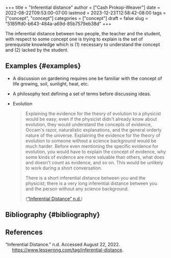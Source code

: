 +++
title = "Inferential distance"
author = ["Cash Prokop-Weaver"]
date = 2022-08-22T09:53:00-07:00
lastmod = 2023-12-23T12:58:42-08:00
tags = ["concept", "concept"]
categories = ["concept"]
draft = false
slug = "5185ffd0-b643-484a-a69d-85b7579eb38d"
+++

The inferential distance between two people, the teacher and the student, with respect to some concept one is trying to explain is the set of prerequisite knowledge which is (1) necessary to understand the concept and (2) lacked by the student.


## Examples {#examples}

-   A discussion on gardening requires one be familiar with the concept of life growing, soil, sunlight, heat, etc.
-   A philosophy text defining a set of terms before discussing ideas.
-   Evolution

    > Explaining the evidence for the theory of evolution to a physicist would be easy; even if the physicist didn't already know about evolution, they would understand the concepts of evidence, Occam's razor, naturalistic explanations, and the general orderly nature of the universe. Explaining the evidence for the theory of evolution to someone without a science background would be much harder. Before even mentioning the specific evidence for evolution, you would have to explain the concept of evidence, why some kinds of evidence are more valuable than others, what does and doesn't count as evidence, and so on. This would be unlikely to work during a short conversation.
    >
    > There is a short inferential distance between you and the physicist; there is a very long inferential distance between you and the person without any science background.
    >
    > (<a href="#citeproc_bib_item_1">“Inferential Distance” n.d.</a>)


## Bibliography {#bibliography}

## References

<style>.csl-entry{text-indent: -1.5em; margin-left: 1.5em;}</style><div class="csl-bib-body">
  <div class="csl-entry"><a id="citeproc_bib_item_1"></a>“Inferential Distance.” n.d. Accessed August 22, 2022. <a href="https://www.lesswrong.com/tag/inferential-distance">https://www.lesswrong.com/tag/inferential-distance</a>.</div>
</div>
